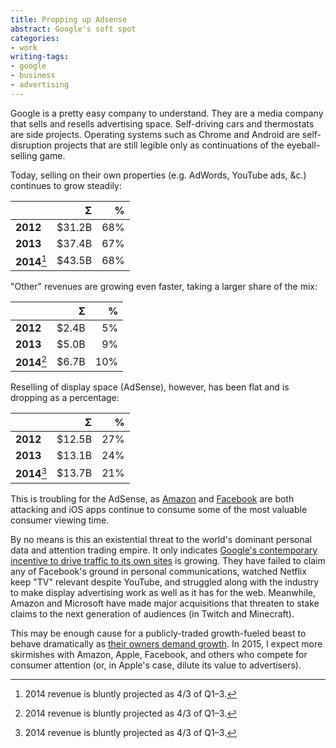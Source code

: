 ```yaml
---
title: Propping up Adsense
abstract: Google's soft spot
categories:
- work
writing-tags:
- google
- business
- advertising
---
```


Google is a pretty easy company to understand. They are a media company that sells and resells advertising space. Self-driving cars and thermostats are side projects. Operating systems such as Chrome and Android are self-disruption projects that are still legible only as continuations of the eyeball-selling game.

Today, selling on their own properties (e.g. AdWords, YouTube ads, &c.) continues to grow steadily:

| | &#931; | % |
| - | -: | -: |
| **2012** | $31.2B | 68% |
| **2013** | $37.4B | 67% |
| **2014**[^1] | $43.5B | 68% |

"Other" revenues are growing even faster, taking a larger share of the mix:

| | &#931; | % |
| - | -: | -: |
| **2012** | $2.4B | 5% |
| **2013** | $5.0B | 9% |
| **2014**[^1] | $6.7B | 10% |

Reselling of display space (AdSense), however, has been flat and is dropping as a percentage:

| | &#931; | % |
| - | -: | -: |
| **2012** | $12.5B | 27% |
| **2013** | $13.1B | 24% |
| **2014**[^1] | $13.7B | 21% |

[^1]: 2014 revenue is bluntly projected as 4/3 of Q1–3.

This is troubling for the AdSense, as [Amazon](http://www.fool.com/investing/general/2014/09/01/how-an-amazon-ad-network-could-threaten-googles-ad.aspx) and [Facebook](http://atlassolutions.com/2014/09/29/meet-the-new-atlas/) are both attacking and iOS apps continue to consume some of the most valuable consumer viewing time.

By no means is this an existential threat to the world's dominant personal data and attention trading empire. It only indicates [Google's contemporary incentive to drive traffic to its own sites](/2012/10/09/google-incentives.html) is growing.  They have failed to claim any of Facebook's ground in personal communications, watched Netflix keep "TV" relevant despite YouTube, and struggled along with the industry to make display advertising work as well as it has for the web. Meanwhile, Amazon and Microsoft have made major acquisitions that threaten to stake claims to the next generation of audiences (in Twitch and Minecraft).

This may be enough cause for a publicly-traded growth-fueled beast to behave dramatically as [their owners demand growth](http://online.wsj.com/articles/googles-results-disappoint-on-slowdown-in-paid-clicks-1413490536). In 2015, I expect more skirmishes with Amazon, Apple, Facebook, and others who compete for consumer attention (or, in Apple's case, dilute its value to advertisers).